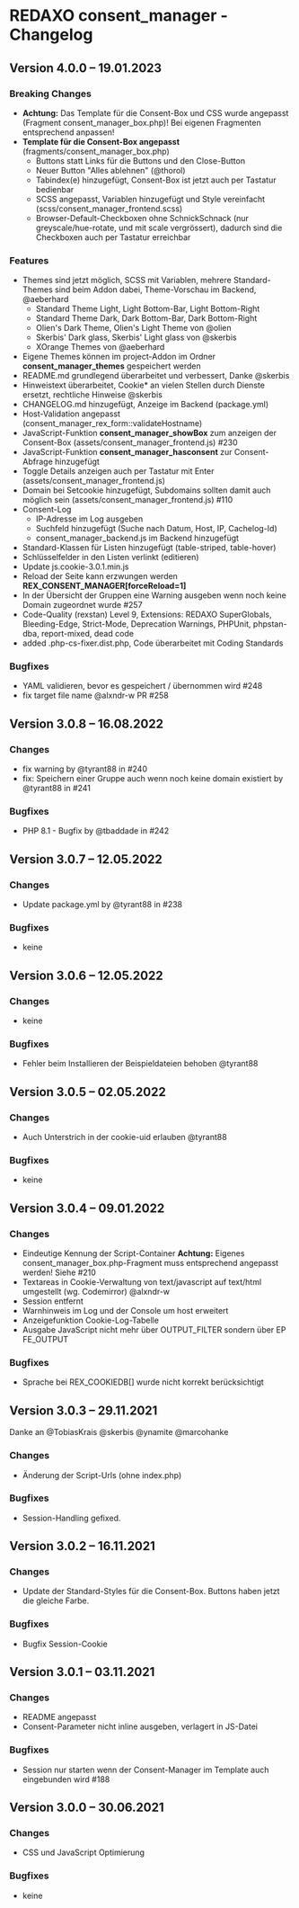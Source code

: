 # REDAXO consent_manager - Changelog

## Version 4.0.0 – 19.01.2023

### Breaking Changes

* **Achtung:** Das Template für die Consent-Box und CSS wurde angepasst (Fragment consent_manager_box.php)! Bei eigenen Fragmenten entsprechend anpassen!
* **Template für die Consent-Box angepasst** (fragments/consent_manager_box.php)
  * Buttons statt Links für die Buttons und den Close-Button
  * Neuer Button "Alles ablehnen" (@thorol)
  * Tabindex(e) hinzugefügt, Consent-Box ist jetzt auch per Tastatur bedienbar
  * SCSS angepasst, Variablen hinzugefügt und Style vereinfacht (scss/consent_manager_frontend.scss)
  * Browser-Default-Checkboxen ohne SchnickSchnack (nur greyscale/hue-rotate, und mit scale vergrössert), dadurch sind die Checkboxen auch per Tastatur erreichbar

### Features

* Themes sind jetzt möglich, SCSS mit Variablen, mehrere Standard-Themes sind beim Addon dabei, Theme-Vorschau im Backend, @aeberhard
  * Standard Theme Light, Light Bottom-Bar, Light Bottom-Right
  * Standard Theme Dark, Dark Bottom-Bar, Dark Bottom-Right
  * Olien's Dark Theme, Olien's Light Theme von @olien
  * Skerbis' Dark glass, Skerbis' Light glass von @skerbis
  * XOrange Themes von @aeberhard
* Eigene Themes können im project-Addon im Ordner **consent_manager_themes** gespeichert werden
* README.md grundlegend überarbeitet und verbessert, Danke @skerbis
* Hinweistext überarbeitet, Cookie* an vielen Stellen durch Dienste ersetzt, rechtliche Hinweise @skerbis
* CHANGELOG.md hinzugefügt, Anzeige im Backend (package.yml)
* Host-Validation angepasst (consent_manager_rex_form::validateHostname)
* JavaScript-Funktion **consent_manager_showBox** zum anzeigen der Consent-Box (assets/consent_manager_frontend.js) #230
* JavaScript-Funktion **consent_manager_hasconsent** zur Consent-Abfrage hinzugefügt
* Toggle Details anzeigen auch per Tastatur mit Enter (assets/consent_manager_frontend.js)
* Domain bei Setcookie hinzugefügt, Subdomains sollten damit auch möglich sein (assets/consent_manager_frontend.js) #110
* Consent-Log
  * IP-Adresse im Log ausgeben
  * Suchfeld hinzugefügt (Suche nach Datum, Host, IP, Cachelog-Id)
  * consent_manager_backend.js im Backend hinzugefügt
* Standard-Klassen für Listen hinzugefügt (table-striped, table-hover)
* Schlüsselfelder in den Listen verlinkt (editieren)
* Update js.cookie-3.0.1.min.js
* Reload der Seite kann erzwungen werden **REX_CONSENT_MANAGER[forceReload=1]**
* In der Übersicht der Gruppen eine Warning ausgeben wenn noch keine Domain zugeordnet wurde #257
* Code-Quality (rexstan) Level 9, Extensions: REDAXO SuperGlobals, Bleeding-Edge, Strict-Mode, Deprecation Warnings, PHPUnit, phpstan-dba, report-mixed, dead code
* added .php-cs-fixer.dist.php, Code überarbeitet mit Coding Standards

### Bugfixes

* YAML validieren, bevor es gespeichert / übernommen wird #248
* fix target file name @alxndr-w PR #258

## Version 3.0.8 – 16.08.2022

### Changes

* fix warning by @tyrant88 in #240
* fix: Speichern einer Gruppe auch wenn noch keine domain existiert by @tyrant88 in #241

### Bugfixes

* PHP 8.1 - Bugfix by @tbaddade in #242

## Version 3.0.7 – 12.05.2022

### Changes

* Update package.yml by @tyrant88 in #238

### Bugfixes

* keine

## Version 3.0.6 – 12.05.2022

### Changes

* keine

### Bugfixes

* Fehler beim Installieren der Beispieldateien behoben @tyrant88

## Version 3.0.5 – 02.05.2022

### Changes

* Auch Unterstrich in der cookie-uid erlauben @tyrant88

### Bugfixes

* keine

## Version 3.0.4 – 09.01.2022

### Changes

* Eindeutige Kennung der Script-Container
  **Achtung:** Eigenes consent_manager_box.php-Fragment muss entsprechend angepasst werden! Siehe #210
* Textareas in Cookie-Verwaltung von text/javascript auf text/html umgestellt (wg. Codemirror) @alxndr-w
* Session entfernt
* Warnhinweis im Log und der Console um host erweitert
* Anzeigefunktion Cookie-Log-Tabelle
* Ausgabe JavaScript nicht mehr über OUTPUT_FILTER sondern über EP FE_OUTPUT

### Bugfixes

* Sprache bei REX_COOKIEDB[] wurde nicht korrekt berücksichtigt

## Version 3.0.3 – 29.11.2021

Danke an @TobiasKrais @skerbis @ynamite @marcohanke

### Changes

* Änderung der Script-Urls (ohne index.php)

### Bugfixes

* Session-Handling gefixed.

## Version 3.0.2 – 16.11.2021

### Changes

* Update der Standard-Styles für die Consent-Box. Buttons haben jetzt die gleiche Farbe.

### Bugfixes

* Bugfix Session-Cookie

## Version 3.0.1 – 03.11.2021

### Changes

* README angepasst
* Consent-Parameter nicht inline ausgeben, verlagert in JS-Datei

### Bugfixes

* Session nur starten wenn der Consent-Manager im Template auch eingebunden wird #188

## Version 3.0.0 – 30.06.2021

### Changes

* CSS und JavaScript Optimierung

### Bugfixes

* keine
